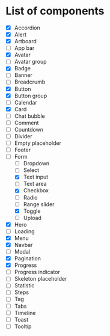 # List of components

- [x] Accordion
- [x] Alert
- [x] Artboard
- [ ] App bar
- [x] Avatar
- [ ] Avatar group
- [x] Badge
- [ ] Banner
- [ ] Breadcrumb
- [x] Button
- [x] Button group
- [ ] Calendar
- [x] Card
- [ ] Chat bubble
- [ ] Comment
- [ ] Countdown
- [ ] Divider
- [ ] Empty placeholder
- [ ] Footer
- [ ] Form
  - [ ] Dropdown
  - [ ] Select
  - [x] Text input
  - [ ] Text area
  - [x] Checkbox
  - [ ] Radio
  - [ ] Range slider
  - [x] Toggle
  - [ ] Upload
- [x] Hero
- [ ] Loading
- [x] Menu
- [x] Navbar
- [ ] Modal
- [x] Pagination
- [x] Progress
- [ ] Progress indicator
- [ ] Skeleton placeholder
- [ ] Statistic
- [ ] Steps
- [ ] Tag
- [ ] Tabs
- [ ] Timeline
- [ ] Toast
- [ ] Tooltip